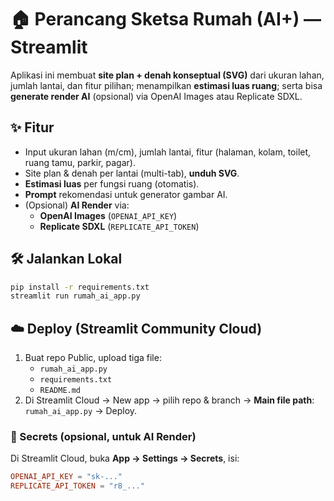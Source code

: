 # 🏠 Perancang Sketsa Rumah (AI+) — Streamlit

Aplikasi ini membuat **site plan + denah konseptual (SVG)** dari ukuran lahan, jumlah lantai, dan fitur pilihan; menampilkan **estimasi luas ruang**; serta bisa **generate render AI** (opsional) via OpenAI Images atau Replicate SDXL.

## ✨ Fitur
- Input ukuran lahan (m/cm), jumlah lantai, fitur (halaman, kolam, toilet, ruang tamu, parkir, pagar).
- Site plan & denah per lantai (multi-tab), **unduh SVG**.
- **Estimasi luas** per fungsi ruang (otomatis).
- **Prompt** rekomendasi untuk generator gambar AI.
- (Opsional) **AI Render** via:
  - **OpenAI Images** (`OPENAI_API_KEY`)
  - **Replicate SDXL** (`REPLICATE_API_TOKEN`)

## 🛠️ Jalankan Lokal
```bash
pip install -r requirements.txt
streamlit run rumah_ai_app.py
```

## ☁️ Deploy (Streamlit Community Cloud)
1. Buat repo Public, upload tiga file:
   - `rumah_ai_app.py`
   - `requirements.txt`
   - `README.md`
2. Di Streamlit Cloud → New app → pilih repo & branch → **Main file path**: `rumah_ai_app.py` → Deploy.

### 🔐 Secrets (opsional, untuk AI Render)
Di Streamlit Cloud, buka **App → Settings → Secrets**, isi:
```toml
OPENAI_API_KEY = "sk-..."
REPLICATE_API_TOKEN = "r8_..."
```